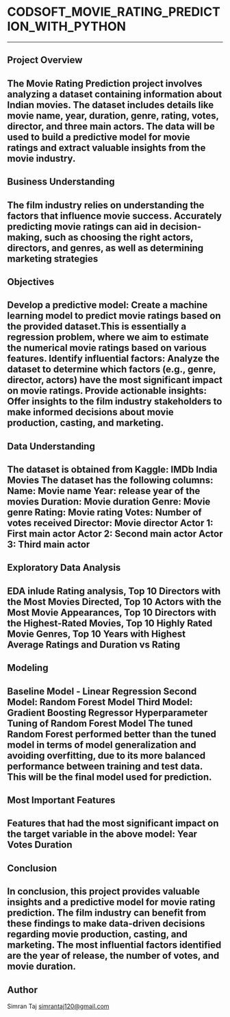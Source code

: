 # CODSOFT_MOVIE_RATING_PREDICTION_WITH_PYTHON
-----------------------------------
Project Overview
---------------------------------------
The Movie Rating Prediction project involves analyzing a dataset containing information about Indian movies. The dataset includes details like movie name, year, duration, genre, rating, votes, director, and three main actors. The data will be used to build a predictive model for movie ratings and extract valuable insights from the movie industry.
----------------------------------------------
Business Understanding
--------------------------------------------------
The film industry relies on understanding the factors that influence movie success. Accurately predicting movie ratings can aid in decision-making, such as choosing the right actors, directors, and genres, as well as determining marketing strategies
-----------------------------------------------------
Objectives
-------------------------------------------------
Develop a predictive model: Create a machine learning model to predict movie ratings based on the provided dataset.This is essentially a regression problem, where we aim to estimate the numerical movie ratings based on various features.
Identify influential factors: Analyze the dataset to determine which factors (e.g., genre, director, actors) have the most significant impact on movie ratings.
Provide actionable insights: Offer insights to the film industry stakeholders to make informed decisions about movie production, casting, and marketing.
-------------------------
Data Understanding
-------------------------------------
The dataset is obtained from Kaggle: IMDb India Movies
The dataset has the following columns:
Name: Movie name
Year: release year of the movies
Duration: Movie duration
Genre: Movie genre
Rating: Movie rating
Votes: Number of votes received
Director: Movie director
Actor 1: First main actor
Actor 2: Second main actor
Actor 3: Third main actor
-----------------------------------------
Exploratory Data Analysis
--------------------------------------
EDA inlude Rating analysis, Top 10 Directors with the Most Movies Directed, Top 10 Actors with the Most Movie Appearances, Top 10 Directors with the Highest-Rated Movies, Top 10 Highly Rated Movie Genres, Top 10 Years with Highest Average Ratings and Duration vs Rating
--------------------------------------------
Modeling
----------------------------------------------
Baseline Model - Linear Regression
Second Model: Random Forest Model
Third Model: Gradient Boosting Regressor
Hyperparameter Tuning of Random Forest Model
The tuned Random Forest performed better than the tuned model in terms of model generalization and avoiding overfitting, due to its more balanced performance between training and test data. This will be the final model used for prediction.
------------------------------------------------
Most Important Features
-------------------------------------------
Features that had the most significant impact on the target variable in the above model:
Year
Votes
Duration
-----------------------------
Conclusion
--------------------------------------------
In conclusion, this project provides valuable insights and a predictive model for movie rating prediction. The film industry can benefit from these findings to make data-driven decisions regarding movie production, casting, and marketing. The most influential factors identified are the year of release, the number of votes, and movie duration.
---------------------------------------------------
Author
------------------------------------
Simran Taj
simrantaj120@gmail.com
